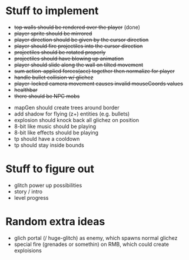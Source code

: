 # Stuff to implement
+ ~~top walls should be rendered over the player~~ (done)
+ ~~player sprite should be mirrored~~
+ ~~player direction should be given by the cursor direction~~
+ ~~player should fire projectiles into the cursor direction~~
+ ~~projectiles should be rotated properly~~
+ ~~projectiles should have blowing up animation~~
+ ~~player should slide along the wall on tilted movement~~
+ ~~sum action-applied forces(acc) together then normalize for player~~
+ ~~handle bullet collision w/ glichez~~
+ ~~player-locked camera movement causes invalid mouseCoords values~~
+ ~~healthbar~~
+ ~~there should be NPC mobs~~
- mapGen should create trees around border
- add shadow for flying (z+) entities (e.g. bullets)
- explosion should knock back all glichez on position
- 8-bit like music should be playing
- 8-bit like effects should be playing
- tp should have a cooldown
- tp should stay inside bounds

# Stuff to figure out
- glitch power up possibilities
- story / intro
- level progress

# Random extra ideas
- glich portal (/ huge-glitch) as enemy, which spawns normal glichez
- special fire (grenades or somethin) on RMB, which could create exploisions
